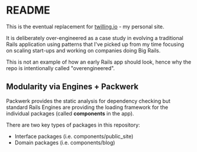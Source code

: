 # README

This is the eventual replacement for [twilling.io](https://twilling.io) - my personal site.

It is deliberately over-engineered as a case study in evolving a traditional Rails application using patterns 
that I've picked up from my time focusing on scaling start-ups and working on companies doing Big Rails.

This is not an example of how an early Rails app should look, hence why the repo is intentionally called "overengineered".

## Modularity via Engines + Packwerk

Packwerk provides the static analysis for dependency checking but standard Rails Engines are providing the loading framework for the individual packages (called **components** in the app).

There are two key types of packages in this repository:

- Interface packages (i.e. components/public_site)
- Domain packages (i.e. components/blog)
